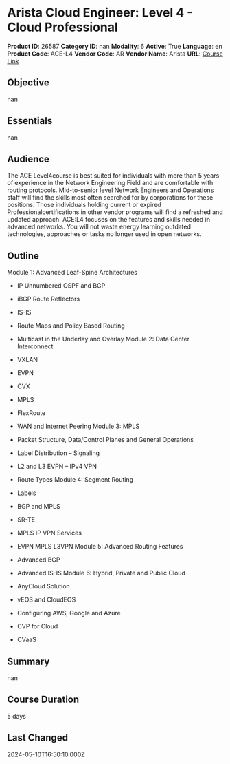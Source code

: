 # Arista Cloud Engineer: Level 4 - Cloud Professional

**Product ID**: 26587
**Category ID**: nan
**Modality**: 6
**Active**: True
**Language**: en
**Product Code**: ACE-L4
**Vendor Code**: AR
**Vendor Name**: Arista
**URL**: [Course Link](https://www.fastlaneus.com/course/arista-ace-l4)

## Objective
nan

## Essentials
nan

## Audience
The ACE Level4course is best suited for individuals with more than 5 years of experience in the Network Engineering Field and are comfortable with routing protocols. Mid-to-senior level Network Engineers and Operations staff will find the skills most often searched for by corporations for these positions. Those individuals holding current or expired Professionalcertifications in other vendor programs will find a refreshed and updated approach. ACE:L4 focuses on the features and skills needed in advanced networks. You will not waste energy learning outdated technologies, approaches or tasks no longer used in open networks.

## Outline
Module 1: Advanced Leaf-Spine Architectures


- IP Unnumbered OSPF and BGP
- iBGP Route Reflectors
- IS-IS
- Route Maps and Policy Based Routing
- Multicast in the Underlay and Overlay
Module 2: Data Center Interconnect


- VXLAN
- EVPN
- CVX
- MPLS
- FlexRoute
- WAN and Internet Peering
Module 3: MPLS


- Packet Structure, Data/Control Planes and General Operations
- Label Distribution – Signaling
- L2 and L3 EVPN – IPv4 VPN
- Route Types
Module 4: Segment Routing


- Labels
- BGP and MPLS
- SR-TE
- MPLS IP VPN Services
- EVPN MPLS L3VPN
Module 5: Advanced Routing Features


- Advanced BGP
- Advanced IS-IS
Module 6: Hybrid, Private and Public Cloud


- AnyCloud Solution
- vEOS and CloudEOS
- Configuring AWS, Google and Azure
- CVP for Cloud
- CVaaS

## Summary
nan

## Course Duration
5 days

## Last Changed
2024-05-10T16:50:10.000Z
